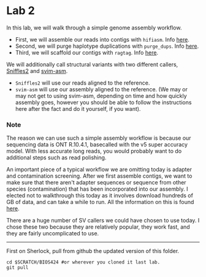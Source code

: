 # Lab 2

In this lab, we will  walk through a simple genome assembly workflow.

- First, we will assemble our reads into contigs with `hifiasm`. Info [here](https://github.com/chhylp123/hifiasm).
- Second, we will purge haplotype duplications with `purge_dups`. Info [here](https://github.com/dfguan/purge_dups).
- Third, we will scaffold our contigs with `ragtag`. Info [here](https://github.com/malonge/RagTag).

We will additionally call structural variants with two different callers, [Sniffles2](https://github.com/fritzsedlazeck/Sniffles) and [svim-asm](https://github.com/eldariont/svim-asm).

- `Sniffles2` will use our reads aligned to the reference.
- `svim-asm` will use our assembly aligned to the reference. (We may or may not get to using svim-asm, depending on time and how quickly assembly goes, however you should be able to follow the instructions here after the fact and do it yourself, if you want).

### Note

The reason we can use such a simple assembly workflow is because our sequencing data is ONT R.10.4.1, basecalled with the v5 super accuracy model. With less accurate long reads, you would probably want to do additional steps such as read polishing.

An important piece of a typical workflow we are omitting today is adapter and contamination screening. After we first assemble contigs, we want to make sure that there aren't adapter sequences or sequence from other species (contamination) that has been incorporated into our assembly. I elected not to walkthrough this today as it involves download hundreds of GB of data, and can take a while to run. All the information on this is found [here](https://github.com/ncbi/fcs).

There are a huge number of SV callers we could have chosen to use today. I chose these two because they are relatively popular, they work fast, and they are fairly uncomplicated to use.

---

First on Sherlock, pull from github the updated version of this folder.

```
cd $SCRATCH/BIOS424 #or wherever you cloned it last lab.
git pull
```
